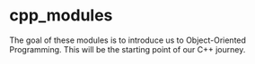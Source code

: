 # cpp_modules
The goal of these modules is to introduce us to Object-Oriented Programming. This will be the starting point of our C++ journey.

